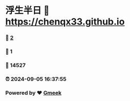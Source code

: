 # 浮生半日 :link: https://chenqx33.github.io 
### :page_facing_up: [2](https://chenqx33.github.io/tag.html) 
### :speech_balloon: 1 
### :hibiscus: 14527 
### :alarm_clock: 2024-09-05 16:37:55 
### Powered by :heart: [Gmeek](https://github.com/Meekdai/Gmeek)
